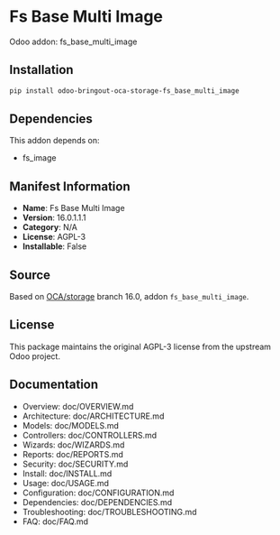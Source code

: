 # Fs Base Multi Image

Odoo addon: fs_base_multi_image

## Installation

```bash
pip install odoo-bringout-oca-storage-fs_base_multi_image
```

## Dependencies

This addon depends on:
- fs_image

## Manifest Information

- **Name**: Fs Base Multi Image
- **Version**: 16.0.1.1.1
- **Category**: N/A
- **License**: AGPL-3
- **Installable**: False

## Source

Based on [OCA/storage](https://github.com/OCA/storage) branch 16.0, addon `fs_base_multi_image`.

## License

This package maintains the original AGPL-3 license from the upstream Odoo project.

## Documentation

- Overview: doc/OVERVIEW.md
- Architecture: doc/ARCHITECTURE.md
- Models: doc/MODELS.md
- Controllers: doc/CONTROLLERS.md
- Wizards: doc/WIZARDS.md
- Reports: doc/REPORTS.md
- Security: doc/SECURITY.md
- Install: doc/INSTALL.md
- Usage: doc/USAGE.md
- Configuration: doc/CONFIGURATION.md
- Dependencies: doc/DEPENDENCIES.md
- Troubleshooting: doc/TROUBLESHOOTING.md
- FAQ: doc/FAQ.md
